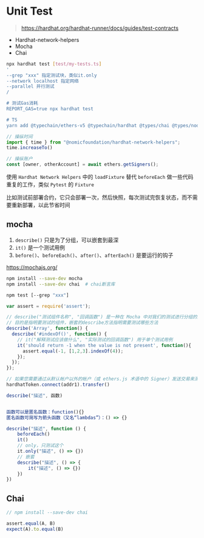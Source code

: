 # Unit Test

> <https://hardhat.org/hardhat-runner/docs/guides/test-contracts>

- Hardhat-network-helpers
- Mocha
- Chai

```bash
npx hardhat test [test/my-tests.ts]
'
--grep "xxx" 指定测试块，类似it.only
--network localhost 指定网络
--parallel 并行测试
/

# 测试Gas消耗
REPORT_GAS=true npx hardhat test

# TS
yarn add @typechain/ethers-v5 @typechain/hardhat @types/chai @types/node @types/mocha ts-node typechain typescript
```

```ts
// 操纵时间
import { time } from "@nomicfoundation/hardhat-network-helpers";
time.increaseTo()

// 操纵账户
const [owner, otherAccount] = await ethers.getSigners();
```

使用 `Hardhat Network Helpers` 中的 `loadFixture` 替代 `beforeEach` 做一些代码重复的工作，类似 `Pytest` 的 `Fixture`

比如测试前部署合约，它只会部署一次，然后快照，每次测试完恢复状态，而不需要重新部署，以此节省时间

## mocha

1. `describe()` 只是为了分组，可以嵌套到最深
2. `it()` 是一个测试用例
3. `before()`、`beforeEach()`、`after()`、`afterEach()` 是要运行的钩子

<https://mochajs.org/>

```bash
npm install --save-dev mocha
npm install --save-dev chai  # chai断言库

npm test [--grep "xxx"]
```

```js
var assert = require('assert');

// describe("测试组件名称", "回调函数") 是一种在 Mocha 中对我们的测试进行分组的方法。
// 目的是指明要测试的组件，嵌套的describe方法指明需要测试哪些方法
describe('Array', function() {
  describe('#indexOf()', function() {
    // it("解释测试应该做什么", "实际测试的回调函数") 用于单个测试用例
    it('should return -1 when the value is not present', function(){
      assert.equal(-1, [1,2,3].indexOf(4));
    });
  });
});
```

```js
// 如果您需要通过从默认帐户以外的帐户（或 ethers.js 术语中的 Signer）发送交易来测试您的代码，您可以在 ethers.js 合约对象上使用 connect() 方法将其连接到不同的帐户
hardhatToken.connect(addr1).transfer()

describe("描述", 函数)


函数可以是匿名函数：function(){}
匿名函数可简写为箭头函数（又名“lambdas”）：() => {}

describe("描述", function () {
    beforeEach()
    it()
    // only，只测试这个  
    it.only("描述", () => {})
    // 嵌套
    describe("描述", () => {
        it("描述", () => {})
    })
})
```

## Chai

```js
// npm install --save-dev chai

assert.equal(A, B)
expect(A).to.equal(B)
```
